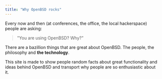 ```yaml
---
title: "Why OpenBSD rocks"
---
```


Every now and then (at conferences, the office, the local hackerspace) people
are asking:

> "You are using OpenBSD? Why?"

There are a bazillion things that are great about OpenBSD. The people, the
philosophy and **the technology**.

This site is made to show people random facts about great functionality and
ideas behind OpenBSD and transport why people are so enthusiastic about it.
